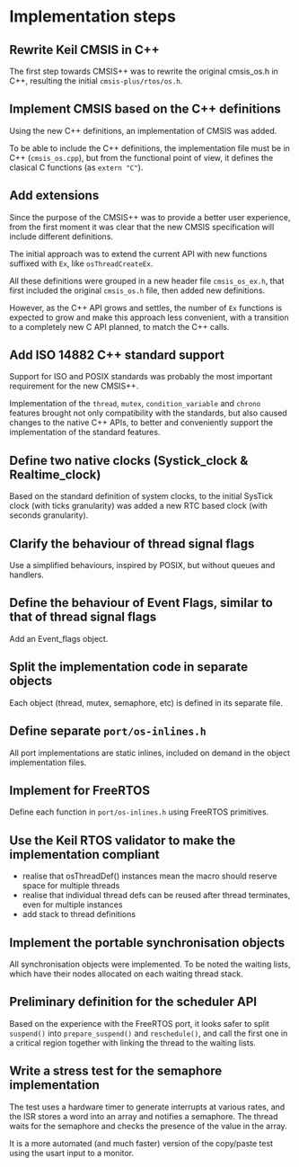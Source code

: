 # Implementation steps

## Rewrite Keil CMSIS in C++

The first step towards CMSIS++ was to rewrite the original cmsis_os.h in C++,
resulting the initial `cmsis-plus/rtos/os.h`.

## Implement CMSIS based on the C++ definitions

Using the new C++ definitions, an implementation of CMSIS was added.

To be able to include the C++ definitions, the implementation file
must be in C++ (`cmsis_os.cpp`), but from the functional point of view,
it defines the clasical C functions (as `extern "C"`).

## Add extensions

Since the purpose of the CMSIS++ was to provide a better user experience, 
from the first moment it was clear that the new CMSIS specification will
include different definitions.

The initial approach was to extend the current API with new functions
suffixed with `Ex`, like `osThreadCreateEx`.

All these definitions were grouped in a new header file `cmsis_os_ex.h`,
that first included the original `cmsis_os.h` file, then added new
definitions.

However, as the C++ API grows and settles, the number of `Ex` functions 
is expected to grow and make this approach less convenient, with a transition
to a completely new C API planned, to match the C++ calls.

## Add ISO 14882 C++ standard support

Support for ISO and POSIX standards was probably the most important 
requirement for the new CMSIS++.

Implementation of the `thread`, `mutex`, `condition_variable` and `chrono`
features brought not only compatibility with the standards, but also caused
changes to the native C++ APIs, to better and conveniently support
the implementation of the standard features.

## Define two native clocks (Systick\_clock & Realtime\_clock)

Based on the standard definition of system clocks, to the initial SysTick 
clock (with ticks granularity) was added a new RTC based clock (with seconds
granularity).

## Clarify the behaviour of thread signal flags

Use a simplified behaviours, inspired by POSIX, but without queues and handlers. 

## Define the behaviour of Event Flags, similar to that of thread signal flags

Add an Event_flags object.

## Split the implementation code in separate objects

Each object (thread, mutex, semaphore, etc) is defined in its separate file.

## Define separate `port/os-inlines.h` 

All port implementations are static inlines, included on demand in the object implementation files.

## Implement for FreeRTOS

Define each function in `port/os-inlines.h` using FreeRTOS primitives.

## Use the Keil RTOS validator to make the implementation compliant

- realise that osThreadDef() instances mean the macro should reserve space for multiple threads
- realise that individual thread defs can be reused after thread terminates, even for multiple instances
- add stack to thread definitions

## Implement the portable synchronisation objects

All synchronisation objects were implemented. To be noted the waiting lists, 
which have their nodes allocated on each waiting thread stack.

## Preliminary definition for the scheduler API

Based on the experience with the FreeRTOS port, it looks safer to split `suspend()` into
`prepare_suspend()` and `reschedule()`, and call the first one in a critical
region together with linking the thread to the waiting lists.

## Write a stress test for the semaphore implementation

The test uses a hardware timer to generate interrupts at various rates, and
the ISR stores a word into an array and notifies a semaphore. The thread 
waits for the semaphore and checks the presence of the value in the array.

It is a more automated (and much faster) version of the copy/paste test using 
the usart input to a monitor.







